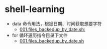 # shell-learning

- data 命令用法，根据日期、时间获取想要字符
  - [001.files_backedup_by_date.sh:](./001.files_backedup_by_date.sh)
- for 循环遍历指令目录下文件
  - [001.files_backedup_by_date.sh](./001.001.files_backedup_by_date.sh)




